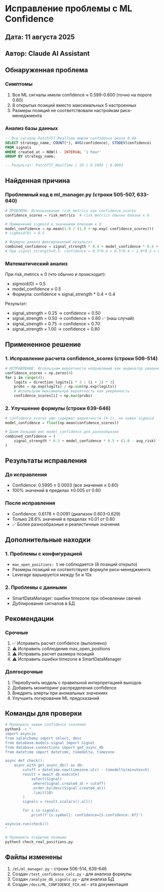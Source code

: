 # Исправление проблемы с ML Confidence

## Дата: 11 августа 2025

## Автор: Claude AI Assistant

## Обнаруженная проблема

### Симптомы

1. Все ML сигналы имели confidence ≈ 0.599-0.600 (точно на пороге 0.60)
2. 8 открытых позиций вместо максимальных 5 настроенных
3. Размеры позиций не соответствовали настройкам риск-менеджмента

### Анализ базы данных

```sql
-- Все сигналы PatchTST_RealTime имели confidence около 0.60
SELECT strategy_name, COUNT(*), AVG(confidence), STDDEV(confidence)
FROM signals
WHERE created_at > NOW() - INTERVAL '1 hour'
GROUP BY strategy_name;

-- Результат: PatchTST_RealTime | 20 | 0.5995 | 0.0003
```

## Найденная причина

### Проблемный код в ml_manager.py (строки 505-507, 633-640)

```python
# ПРОБЛЕМА: Использование risk_metrics как confidence_scores
confidence_scores = risk_metrics  # risk_metrics обычно близки к 0

# Применение sigmoid к значениям близким к 0
model_confidence = np.mean(1.0 / (1.0 + np.exp(-confidence_scores)))
# sigmoid(0) = 0.5

# Формула давала фиксированный результат
combined_confidence = signal_strength * 0.4 + model_confidence * 0.4 + (1.0 - avg_risk) * 0.2
# При signal_strength=0.5: confidence = 0.5*0.4 + 0.5*0.4 + 1.0*0.2 = 0.60
```

### Математический анализ

При risk_metrics ≈ 0 (что обычно и происходит):

- sigmoid(0) = 0.5
- model_confidence ≈ 0.5
- Формула: confidence ≈ signal_strength * 0.4 + 0.4

Результат:

- signal_strength = 0.25 → confidence = 0.50
- signal_strength = 0.50 → confidence = 0.60 ✅ (наш случай)
- signal_strength = 0.75 → confidence = 0.70
- signal_strength = 1.00 → confidence = 0.80

## Примененное решение

### 1. Исправление расчета confidence_scores (строки 506-514)

```python
# ИСПРАВЛЕНИЕ: Используем вероятности направлений как индикатор уверенности
confidence_scores = np.zeros(4)
for i in range(4):
    logits = direction_logits[i * 3 : (i + 1) * 3]
    probs = np.exp(logits) / np.sum(np.exp(logits))
    # Используем максимальную вероятность как уверенность
    confidence_scores[i] = np.max(probs)
```

### 2. Улучшение формулы (строки 639-646)

```python
# confidence_scores уже содержат вероятности (0-1), не нужен sigmoid
model_confidence = float(np.mean(confidence_scores))

# Даем больший вес model_confidence для разнообразия
combined_confidence = (
    signal_strength * 0.3 + model_confidence * 0.5 + (1.0 - avg_risk) * 0.2
)
```

## Результаты исправления

### До исправления

- Confidence: 0.5995 ± 0.0003 (все значения ≈ 0.60)
- 100% значений в пределах ±0.005 от 0.60

### После исправления

- Confidence: 0.6178 ± 0.0091 (диапазон 0.603-0.629)
- Только 28.6% значений в пределах ±0.01 от 0.60
- ✅ Более разнообразные и реалистичные значения

## Дополнительные находки

### 1. Проблемы с конфигурацией

- `max_open_positions: 5` не соблюдается (8 позиций открыто)
- Размеры позиций не соответствуют формуле риск-менеджмента
- Leverage варьируется между 5x и 10x

### 2. Проблемы с данными

- SmartDataManager: ошибки timezone при обновлении свечей
- Дублирование сигналов в БД

## Рекомендации

### Срочные

1. ✅ Исправить расчет confidence (выполнено)
2. ⚠️ Исправить соблюдение max_open_positions
3. ⚠️ Исправить расчет размера позиций
4. ⚠️ Исправить ошибки timezone в SmartDataManager

### Долгосрочные

1. Переобучить модель с правильной интерпретацией выходов
2. Добавить мониторинг распределения confidence
3. Внедрить алерты при аномальных значениях
4. Улучшить логирование ML предсказаний

## Команды для проверки

```bash
# Проверить новые confidence значения
python3 -c "
import asyncio
from sqlalchemy import select, desc
from database.models.signal import Signal
from database.connections import get_async_db
from datetime import datetime, timedelta, timezone

async def check():
    async with get_async_db() as db:
        cutoff = datetime.now(timezone.utc) - timedelta(minutes=5)
        result = await db.execute(
            select(Signal)
            .where(Signal.created_at > cutoff)
            .order_by(desc(Signal.created_at))
            .limit(10)
        )
        signals = result.scalars().all()

        for s in signals:
            print(f'{s.symbol}: confidence={s.confidence:.6f}')

asyncio.run(check())
"

# Проверить открытые позиции
python3 check_real_positions.py
```

## Файлы изменены

1. `/ml/ml_manager.py` - строки 506-514, 639-646
2. Создан `/test_confidence_calc.py` - для анализа формулы
3. Создан `/analyze_db_signals.py` - для анализа БД
4. Создан `/docs/ML_CONFIDENCE_FIX.md` - эта документация
